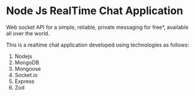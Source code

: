# Node Js RealTime Chat Application

Web socket API for a simple, reliable, private messaging for free\*, available all over the world.

<!-- xpress mongodb mongoose socket-io zod -->

This is a realtime chat application developed using technologies as follows:

1. Nodejs
2. MongoDB
3. Mongoose
4. Socket.io
5. Express
6. Zod
